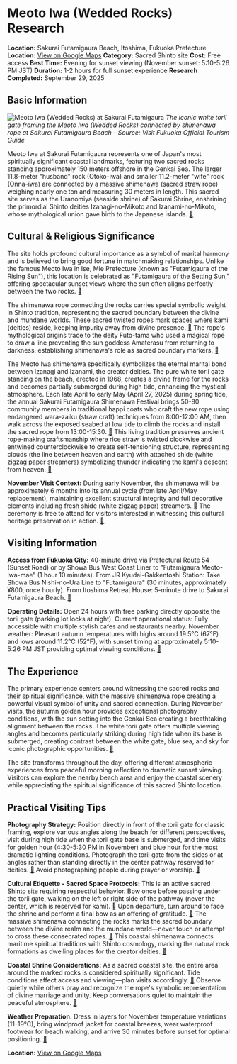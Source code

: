 # Meoto Iwa (Wedded Rocks) Research

**Location:** Sakurai Futamigaura Beach, Itoshima, Fukuoka Prefecture
**Location:** [View on Google Maps](https://maps.google.com/maps?q=33.6392111,130.1970953)
**Category:** Sacred Shinto site
**Cost:** Free access
**Best Time:** Evening for sunset viewing (November sunset: 5:10-5:26 PM JST)
**Duration:** 1-2 hours for full sunset experience
**Research Completed:** September 29, 2025

## Basic Information

![Meoto Iwa (Wedded Rocks) at Sakurai Futamigaura](https://www.crossroadfukuoka.jp/storage/tourism_attractions/12456/responsive_images/3aFSeQyQ7aa6des3AMQPCaDQE5QOMOWLPwKJX82V__1673_1115.jpg)
*The iconic white torii gate framing the Meoto Iwa (Wedded Rocks) connected by shimenawa rope at Sakurai Futamigaura Beach - Source: Visit Fukuoka Official Tourism Guide*

Meoto Iwa at Sakurai Futamigaura represents one of Japan's most spiritually significant coastal landmarks, featuring two sacred rocks standing approximately 150 meters offshore in the Genkai Sea. The larger 11.8-meter "husband" rock (Otoko-iwa) and smaller 11.2-meter "wife" rock (Onna-iwa) are connected by a massive shimenawa (sacred straw rope) weighing nearly one ton and measuring 30 meters in length. This sacred site serves as the Uranomiya (seaside shrine) of Sakurai Shrine, enshrining the primordial Shinto deities Izanagi-no-Mikoto and Izanami-no-Mikoto, whose mythological union gave birth to the Japanese islands. [🔗](https://www.japan.travel/en/spot/1204/)

## Cultural & Religious Significance

The site holds profound cultural importance as a symbol of marital harmony and is believed to bring good fortune in matchmaking relationships. Unlike the famous Meoto Iwa in Ise, Mie Prefecture (known as "Futamigaura of the Rising Sun"), this location is celebrated as "Futamigaura of the Setting Sun," offering spectacular sunset views where the sun often aligns perfectly between the two rocks. [🔗](https://www.visit-kyushu.com/en/see-and-do/spots/meoto-iwa/)

The shimenawa rope connecting the rocks carries special symbolic weight in Shinto tradition, representing the sacred boundary between the divine and mundane worlds. These sacred twisted ropes mark spaces where kami (deities) reside, keeping impurity away from divine presence. [🔗](https://en.wikipedia.org/wiki/Shimenawa) The rope's mythological origins trace to the deity Futo-tama who used a magical rope to draw a line preventing the sun goddess Amaterasu from returning to darkness, establishing shimenawa's role as sacred boundary markers. [🔗](https://www.japan-experience.com/plan-your-trip/to-know/understanding-japan/shimenawa)

The Meoto Iwa shimenawa specifically symbolizes the eternal marital bond between Izanagi and Izanami, the creator deities. The pure white torii gate standing on the beach, erected in 1968, creates a divine frame for the rocks and becomes partially submerged during high tide, enhancing the mystical atmosphere. Each late April to early May (April 27, 2025) during spring tide, the annual Sakurai Futamigaura Shimenawa Festival brings 50-80 community members in traditional happi coats who craft the new rope using endangered wara-zaiku (straw craft) techniques from 8:00-12:00 AM, then walk across the exposed seabed at low tide to climb the rocks and install the sacred rope from 13:00-15:30. [🔗](https://www.fukuoka-now.com/en/event/sakurai-futamigaura-shimenawa-festival-2025/) This living tradition preserves ancient rope-making craftsmanship where rice straw is twisted clockwise and entwined counterclockwise to create self-tensioning structure, representing clouds (the line between heaven and earth) with attached shide (white zigzag paper streamers) symbolizing thunder indicating the kami's descent from heaven. [🔗](https://www.his-usa.com/destination-japan/blog/shimenawa_sacred_ropes_in_japan.html)

**November Visit Context:** During early November, the shimenawa will be approximately 6 months into its annual cycle (from late April/May replacement), maintaining excellent structural integrity and full decorative elements including fresh shide (white zigzag paper) streamers. [🔗](https://www.japan-experience.com/plan-your-trip/to-know/understanding-japan/shimenawa) The ceremony is free to attend for visitors interested in witnessing this cultural heritage preservation in action. [🔗](https://www.fukuoka-now.com/en/event/sakurai-futamigaura-shimenawa-festival-2025/)

## Visiting Information

**Access from Fukuoka City:** 40-minute drive via Prefectural Route 54 (Sunset Road) or by Showa Bus West Coast Liner to "Futamigaura Meoto-iwa-mae" (1 hour 10 minutes). From JR Kyudai-Gakkentoshi Station: Take Showa Bus Nishi-no-Ura Line to "Futamigaura" (30 minutes, approximately ¥800, once hourly). From Itoshima Retreat House: 5-minute drive to Sakurai Futamigaura Beach. [🔗](https://en.japantravel.com/article/fukuoka-day-trip-itoshima-s-sakurai-futamigaura-couple-stones/69989)

**Operating Details:** Open 24 hours with free parking directly opposite the torii gate (parking lot locks at night). Current operational status: Fully accessible with multiple stylish cafes and restaurants nearby. November weather: Pleasant autumn temperatures with highs around 19.5°C (67°F) and lows around 11.2°C (52°F), with sunset timing at approximately 5:10-5:26 PM JST providing optimal viewing conditions. [🔗](https://www.agatetravel.com/japan/fukuoka/weather-in-november.html)

## The Experience

The primary experience centers around witnessing the sacred rocks and their spiritual significance, with the massive shimenawa rope creating a powerful visual symbol of unity and sacred connection. During November visits, the autumn golden hour provides exceptional photography conditions, with the sun setting into the Genkai Sea creating a breathtaking alignment between the rocks. The white torii gate offers multiple viewing angles and becomes particularly striking during high tide when its base is submerged, creating contrast between the white gate, blue sea, and sky for iconic photographic opportunities. [🔗](https://danslegris.com/blogs/journal/itoshimas-sakurai-futamigaura)

The site transforms throughout the day, offering different atmospheric experiences from peaceful morning reflection to dramatic sunset viewing. Visitors can explore the nearby beach area and enjoy the coastal scenery while appreciating the spiritual significance of this sacred Shinto location.

## Practical Visiting Tips

**Photography Strategy:** Position directly in front of the torii gate for classic framing, explore various angles along the beach for different perspectives, visit during high tide when the torii gate base is submerged, and time visits for golden hour (4:30-5:30 PM in November) and blue hour for the most dramatic lighting conditions. Photograph the torii gate from the sides or at angles rather than standing directly in the center pathway reserved for deities. [🔗](https://donnykimball.com/how-to-shrine-eb1bb5bd9854) Avoid photographing people during prayer or worship. [🔗](https://www.japan.travel/en/responsible-travel-guide/features/responsible-photography/)

**Cultural Etiquette - Sacred Space Protocols:** This is an active sacred Shinto site requiring respectful behavior. Bow once before passing under the torii gate, walking on the left or right side of the pathway (never the center, which is reserved for kami). [🔗](https://www.japan.travel/en/guide/shrine-and-temple-traditions/) Upon departure, turn around to face the shrine and perform a final bow as an offering of gratitude. [🔗](https://www.japan-guide.com/e/e2057.html) The massive shimenawa connecting the rocks marks the sacred boundary between the divine realm and the mundane world—never touch or attempt to cross these consecrated ropes. [🔗](https://traditionalkyoto.com/culture/shimenawas/) This coastal shimenawa connects maritime spiritual traditions with Shinto cosmology, marking the natural rock formations as dwelling places for the creator deities. [🔗](https://garlandmag.com/article/shimenawa/)

**Coastal Shrine Considerations:** As a sacred coastal site, the entire area around the marked rocks is considered spiritually significant. Tide conditions affect access and viewing—plan visits accordingly. [🔗](https://japanese.mythologyworldwide.com/the-myths-of-the-sea-coastal-shinto-shrines-in-japan/) Observe quietly while others pray and recognize the rope's symbolic representation of divine marriage and unity. Keep conversations quiet to maintain the peaceful atmosphere. [🔗](https://www.japan-guide.com/e/e2057.html)

**Weather Preparation:** Dress in layers for November temperature variations (11-19°C), bring windproof jacket for coastal breezes, wear waterproof footwear for beach walking, and arrive 30 minutes before sunset for optimal positioning. [🔗](https://www.crossroadfukuoka.jp/en/spot/12456)

**Location:** [View on Google Maps](https://maps.google.com/?q=33.5569,130.1963)
